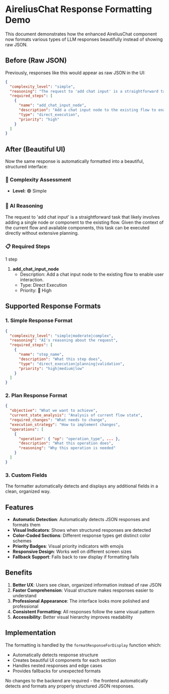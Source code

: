 # AireliusChat Response Formatting Demo

This document demonstrates how the enhanced AireliusChat component now formats various types of LLM responses beautifully instead of showing raw JSON.

## Before (Raw JSON)
Previously, responses like this would appear as raw JSON in the UI:

```json
{
  "complexity_level": "simple",
  "reasoning": "The request to 'add chat input' is a straightforward task that likely involves adding a single node or component to the existing flow. Given the context of the current flow and available components, this task can be executed directly without extensive planning.",
  "required_steps": [
    {
      "name": "add_chat_input_node",
      "description": "Add a chat input node to the existing flow to enable user interaction.",
      "type": "direct_execution",
      "priority": "high"
    }
  ]
}
```

## After (Beautiful UI)
Now the same response is automatically formatted into a beautiful, structured interface:

### 🎯 Complexity Assessment
- **Level:** 🟢 Simple

### 🧠 AI Reasoning
The request to 'add chat input' is a straightforward task that likely involves adding a single node or component to the existing flow. Given the context of the current flow and available components, this task can be executed directly without extensive planning.

### 📋 Required Steps
1 step
1. **add_chat_input_node**
   - Description: Add a chat input node to the existing flow to enable user interaction.
   - Type: Direct Execution
   - Priority: 🔴 High

## Supported Response Formats

### 1. Simple Response Format
```json
{
  "complexity_level": "simple|moderate|complex",
  "reasoning": "AI's reasoning about the request",
  "required_steps": [
    {
      "name": "step_name",
      "description": "What this step does",
      "type": "direct_execution|planning|validation",
      "priority": "high|medium|low"
    }
  ]
}
```

### 2. Plan Response Format
```json
{
  "objective": "What we want to achieve",
  "current_state_analysis": "Analysis of current flow state",
  "required_changes": "What needs to change",
  "execution_strategy": "How to implement changes",
  "operations": [
    {
      "operation": { "op": "operation_type", ... },
      "description": "What this operation does",
      "reasoning": "Why this operation is needed"
    }
  ]
}
```

### 3. Custom Fields
The formatter automatically detects and displays any additional fields in a clean, organized way.

## Features

- **Automatic Detection**: Automatically detects JSON responses and formats them
- **Visual Indicators**: Shows when structured responses are detected
- **Color-Coded Sections**: Different response types get distinct color schemes
- **Priority Badges**: Visual priority indicators with emojis
- **Responsive Design**: Works well on different screen sizes
- **Fallback Support**: Falls back to raw display if formatting fails

## Benefits

1. **Better UX**: Users see clean, organized information instead of raw JSON
2. **Faster Comprehension**: Visual structure makes responses easier to understand
3. **Professional Appearance**: The interface looks more polished and professional
4. **Consistent Formatting**: All responses follow the same visual pattern
5. **Accessibility**: Better visual hierarchy improves readability

## Implementation

The formatting is handled by the `formatResponseForDisplay` function which:
- Automatically detects response structure
- Creates beautiful UI components for each section
- Handles nested responses and edge cases
- Provides fallbacks for unexpected formats

No changes to the backend are required - the frontend automatically detects and formats any properly structured JSON responses.
